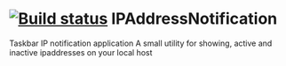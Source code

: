 [![Build status](https://ci.appveyor.com/api/projects/status/2egkhy9je8xha40v)](https://ci.appveyor.com/project/alexintime/ipaddressnotification)
IPAddressNotification
=====================

Taskbar IP notification application
A small utility for showing, active and inactive ipaddresses on your local host
